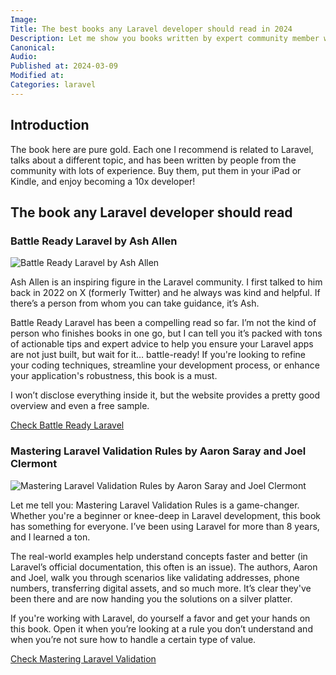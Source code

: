 ```yaml
---
Image:
Title: The best books any Laravel developer should read in 2024
Description: Let me show you books written by expert community member who knows their subject and will drastically level you up.
Canonical:
Audio:
Published at: 2024-03-09
Modified at:
Categories: laravel
---
```


## Introduction

The book here are pure gold. Each one I recommend is related to Laravel, talks about a different topic, and has been written by people from the community with lots of experience. Buy them, put them in your iPad or Kindle, and enjoy becoming a 10x developer!

## The book any Laravel developer should read

### Battle Ready Laravel by Ash Allen

![Battle Ready Laravel by Ash Allen](https://res.cloudinary.com/benjamincrozat-com/image/fetch/c_scale,f_webp,q_auto,w_1200/https://github.com/benjamincrozat/content/assets/3613731/7b6f4c49-cf20-49a7-bdd2-3f01f414df29)

Ash Allen is an inspiring figure in the Laravel community. I first talked to him back in 2022 on X (formerly Twitter) and he always was kind and helpful. If there’s a person from whom you can take guidance, it’s Ash.

Battle Ready Laravel has been a compelling read so far. I’m not the kind of person who finishes books in one go, but I can tell you it’s packed with tons of actionable tips and expert advice to help you ensure your Laravel apps are not just built, but wait for it… battle-ready! If you're looking to refine your coding techniques, streamline your development process, or enhance your application's robustness, this book is a must.

I won’t disclose everything inside it, but the website provides a pretty good overview and even a free sample.

[Check Battle Ready Laravel]()

### Mastering Laravel Validation Rules by Aaron Saray and Joel Clermont

![Mastering Laravel Validation Rules by Aaron Saray and Joel Clermont](https://res.cloudinary.com/benjamincrozat-com/image/fetch/c_scale,f_webp,q_auto,w_1200/https://github.com/benjamincrozat/content/assets/3613731/49cfa0c3-237d-4967-b7b7-0a93dca71d1a)

Let me tell you: Mastering Laravel Validation Rules is a game-changer. Whether you're a beginner or knee-deep in Laravel development, this book has something for everyone. I’ve been using Laravel for more than 8 years, and I learned a ton.

The real-world examples help understand concepts faster and better (in Laravel’s official documentation, this often is an issue). The authors, Aaron and Joel, walk you through scenarios like validating addresses, phone numbers, transferring digital assets, and so much more. It’s clear they've been there and are now handing you the solutions on a silver platter.

If you're working with Laravel, do yourself a favor and get your hands on this book. Open it when you’re looking at a rule you don’t understand and when you’re not sure how to handle a certain type of value.

[Check Mastering Laravel Validation](https://gumroad.com/a/741597651/LIEhc)
